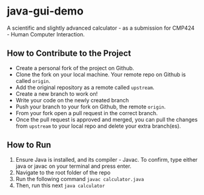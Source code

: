 # java-gui-demo
A scientific and slightly advanced calculator - as a submission for CMP424 - Human Computer Interaction.

## How to Contribute to the Project

- Create a personal fork of the project on Github.
- Clone the fork on your local machine. Your remote repo on Github is called `origin`.
- Add the original repository as a remote called `upstream`.
- Create a new branch to work on!
- Write your code on the newly created branch
- Push your branch to your fork on Github, the remote `origin`.
- From your fork open a pull request in the correct branch.
- Once the pull request is approved and merged, you can pull the changes from `upstream` to your local repo and delete
your extra branch(es).

## How to Run
1. Ensure Java is installed, and its compiler - Javac. To confirm, type either java or javac on your terminal and press enter.
2. Navigate to the root folder of the repo
3. Run the following command ```javac calculator.java```
4. Then, run this next ``` java calculator ```
